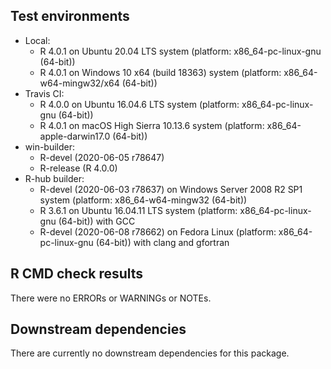 ## Test environments

* Local:
  - R 4.0.1 on Ubuntu 20.04 LTS system (platform: x86_64-pc-linux-gnu (64-bit))
  - R 4.0.1 on Windows 10 x64 (build 18363) system (platform: x86_64-w64-mingw32/x64 (64-bit))
* Travis CI:
  - R 4.0.0 on Ubuntu 16.04.6 LTS system (platform: x86_64-pc-linux-gnu (64-bit))
  - R 4.0.1 on macOS High Sierra 10.13.6 system (platform: x86_64-apple-darwin17.0 (64-bit))
* win-builder:
  - R-devel (2020-06-05 r78647)
  - R-release (R 4.0.0)
* R-hub builder:
  - R-devel (2020-06-03 r78637) on Windows Server 2008 R2 SP1 system (platform: x86_64-w64-mingw32 (64-bit))
  - R 3.6.1 on Ubuntu 16.04.11 LTS system (platform: x86_64-pc-linux-gnu (64-bit)) with GCC
  - R-devel (2020-06-08 r78662) on Fedora Linux (platform: x86_64-pc-linux-gnu (64-bit)) with clang and gfortran

## R CMD check results

There were no ERRORs or WARNINGs or NOTEs.

## Downstream dependencies

There are currently no downstream dependencies for this package.
